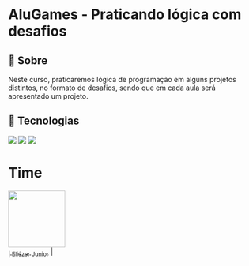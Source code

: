 <h1>AluGames - Praticando lógica com desafios</h1>

<h2>🔖 Sobre</h2>
<p>Neste curso, praticaremos lógica de programação em alguns projetos distintos, no formato de desafios, sendo que em cada aula será apresentado um projeto.</p>

## 🚀 Tecnologias
<div>
  <img src="https://img.shields.io/badge/HTML-239120?style=for-the-badge&logo=html5&logoColor=white">
  <img src="https://img.shields.io/badge/CSS-239120?&style=for-the-badge&logo=css3&logoColor=white">
  <img src="https://img.shields.io/badge/JavaScript-F7DF1E?style=for-the-badge&logo=javascript&logoColor=black">
</div>

# Time

[<img loading="lazy" src="https://avatars.githubusercontent.com/u/103620029?v=4" width=115><br><sub>| Eliézer Junior</sub>](https://github.com/ersjunior) |